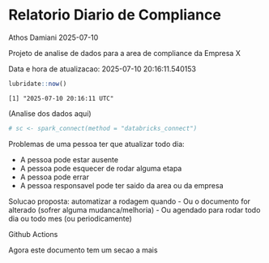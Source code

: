 # Relatorio Diario de Compliance
Athos Damiani
2025-07-10

Projeto de analise de dados para a area de compliance da Empresa X

Data e hora de atualizacao: 2025-07-10 20:16:11.540153

``` r
lubridate::now()
```

    [1] "2025-07-10 20:16:11 UTC"

(Analise dos dados aqui)

``` r
# sc <- spark_connect(method = "databricks_connect")
```

Problemas de uma pessoa ter que atualizar todo dia:

-   A pessoa pode estar ausente
-   A pessoa pode esquecer de rodar alguma etapa
-   A pessoa pode errar
-   A pessoa responsavel pode ter saido da area ou da empresa

Solucao proposta: automatizar a rodagem quando - Ou o documento for
alterado (sofrer alguma mudanca/melhoria) - Ou agendado para rodar todo
dia ou todo mes (ou periodicamente)

Github Actions

Agora este documento tem um secao a mais
